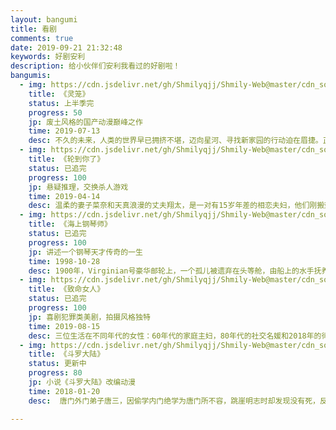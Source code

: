 ```yaml
---
layout: bangumi
title: 看剧
comments: true
date: 2019-09-21 21:32:48
keywords: 好剧安利
description: 给小伙伴们安利我看过的好剧啦！
bangumis:
  - img: https://cdn.jsdelivr.net/gh/Shmilyqjj/Shmily-Web@master/cdn_sources/img/bangumi/linglong.jpg
    title: 《灵笼》
    status: 上半季完
    progress: 50
    jp: 废土风格的国产动漫巅峰之作
    time: 2019-07-13
    desc: 不久的未来，人类的世界早已拥挤不堪，迈向星河、寻找新家园的行动迫在眉捷。正当一切有条不紊的推进之时，月相异动，脚下的大地爆发了长达数十年、剧烈的地质变化，人类在这场浩劫中所剩无几。当天地逐渐恢复平静，人们从废墟和深渊中重新踏上了这片熟悉而又陌生的大地。习惯了主宰一切的我们是否还是这个世界的主人？
  - img: https://cdn.jsdelivr.net/gh/Shmilyqjj/Shmily-Web@master/cdn_sources/img/bangumi/lundaonile.jpg
    title: 《轮到你了》
    status: 已追完
    progress: 100
    jp: 悬疑推理，交换杀人游戏
    time: 2019-04-14
    desc: 温柔的妻子菜奈和天真浪漫的丈夫翔太，是一对有15岁年差的相恋夫妇，他们刚搬到东京都内的高级公寓，就意外地被卷入了连续杀人事件，原本抱着有趣的心态，公寓内的住户正在玩交换杀人的游戏，结果弄假成真，真的出现了杀人事件，公寓里所有的居民都开始陷入噩梦之中，精彩的推理谜题也随之展开。
  - img: https://cdn.jsdelivr.net/gh/Shmilyqjj/Shmily-Web@master/cdn_sources/img/bangumi/1900.jpg
    title: 《海上钢琴师》
    status: 已追完
    progress: 100
    jp: 讲述一个钢琴天才传奇的一生
    time: 1998-10-28
    desc: 1900年，Virginian号豪华邮轮上，一个孤儿被遗弃在头等舱，由船上的水手抚养长大，取名1900（蒂姆•罗斯 饰）。1900慢慢长大，显示出了无师自通的非凡钢琴天赋，在船上的乐队表演钢琴，每个听过他演奏的人，都被深深打动。爵士乐鼻祖杰尼听说了1900的高超技艺，专门上船和他比赛，最后自叹弗如，黯然离去。可惜，这一切的事情都发生在海上，1900从来不愿踏上陆地，直到有一天，他爱上了一个女孩，情愫在琴键上流淌。他会不会为了爱情，踏上陆地开始新的生活，用他的琴声惊艳世界？
  - img: https://cdn.jsdelivr.net/gh/Shmilyqjj/Shmily-Web@master/cdn_sources/img/bangumi/zhimingnvren.jpg
    title: 《致命女人》
    status: 已追完
    progress: 100
    jp: 喜剧犯罪类美剧，拍摄风格独特
    time: 2019-08-15
    desc: 三位生活在不同年代的女性：60年代的家庭主妇，80年代的社交名媛和2018年的律师，处理着婚姻中的不忠行为。
  - img: https://cdn.jsdelivr.net/gh/Shmilyqjj/Shmily-Web@master/cdn_sources/img/bangumi/douluodalu.jpg
    title: 《斗罗大陆》
    status: 更新中
    progress: 80
    jp: 小说《斗罗大陆》改编动漫
    time: 2018-01-20
    desc:  唐门外门弟子唐三，因偷学内门绝学为唐门所不容，跳崖明志时却发现没有死，反而以另外一个身份来到了另一个世界，一个属于武魂的世界，名叫斗罗大陆。这里没有魔法，没有斗气，没有武术，却有神奇的武魂。这里的每个人，在自己六岁的时候，都会在武魂殿中令武魂觉醒。武魂有动物，有植物，有器物，武魂可以辅助人们的日常生活。而其中一些特别出色的武魂却可以用来修炼并进行战斗，这个职业，是斗罗大陆上最为强大也是最荣耀的职业“魂师”。 小小的唐三在圣魂村开始了他的魂师修炼之路，并萌生了振兴唐门的梦想。当唐门暗器来到斗罗大陆，当唐三武魂觉醒，他能否在这片武魂的世界再铸唐门的辉煌？

---
```

